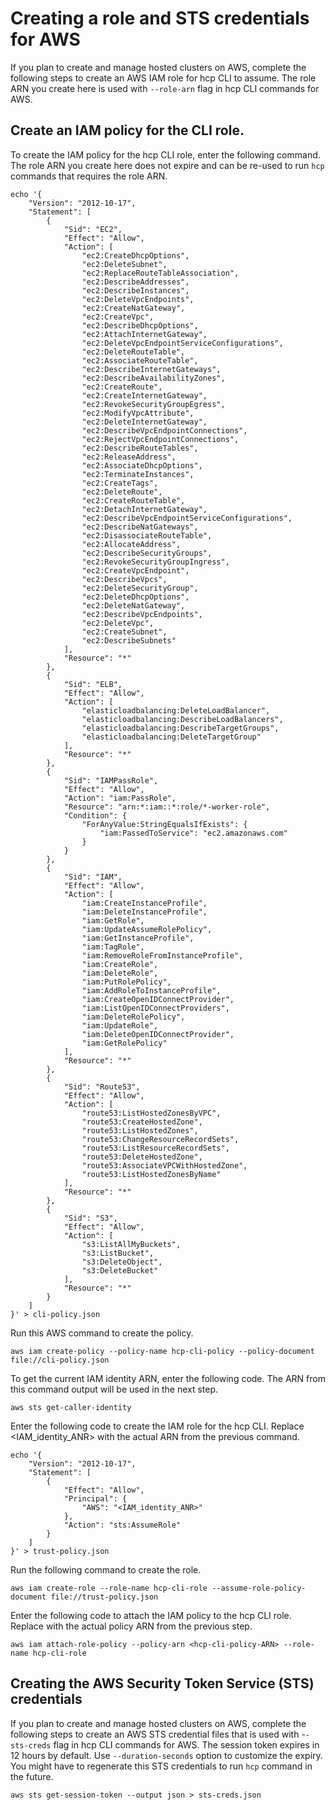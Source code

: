 # Creating a role and STS credentials for AWS

If you plan to create and manage hosted clusters on AWS, complete the following steps to create an AWS IAM role for hcp CLI to assume. The role ARN you create here is used with `--role-arn` flag in hcp CLI commands for AWS.

## Create an IAM policy for the CLI role.

To create the IAM policy for the hcp CLI role, enter the following command. The role ARN you create here does not expire and can be re-used to run `hcp` commands that requires the role ARN.

```
echo '{
    "Version": "2012-10-17",
    "Statement": [
        {
            "Sid": "EC2",
            "Effect": "Allow",
            "Action": [
                "ec2:CreateDhcpOptions",
                "ec2:DeleteSubnet",
                "ec2:ReplaceRouteTableAssociation",
                "ec2:DescribeAddresses",
                "ec2:DescribeInstances",
                "ec2:DeleteVpcEndpoints",
                "ec2:CreateNatGateway",
                "ec2:CreateVpc",
                "ec2:DescribeDhcpOptions",
                "ec2:AttachInternetGateway",
                "ec2:DeleteVpcEndpointServiceConfigurations",
                "ec2:DeleteRouteTable",
                "ec2:AssociateRouteTable",
                "ec2:DescribeInternetGateways",
                "ec2:DescribeAvailabilityZones",
                "ec2:CreateRoute",
                "ec2:CreateInternetGateway",
                "ec2:RevokeSecurityGroupEgress",
                "ec2:ModifyVpcAttribute",
                "ec2:DeleteInternetGateway",
                "ec2:DescribeVpcEndpointConnections",
                "ec2:RejectVpcEndpointConnections",
                "ec2:DescribeRouteTables",
                "ec2:ReleaseAddress",
                "ec2:AssociateDhcpOptions",
                "ec2:TerminateInstances",
                "ec2:CreateTags",
                "ec2:DeleteRoute",
                "ec2:CreateRouteTable",
                "ec2:DetachInternetGateway",
                "ec2:DescribeVpcEndpointServiceConfigurations",
                "ec2:DescribeNatGateways",
                "ec2:DisassociateRouteTable",
                "ec2:AllocateAddress",
                "ec2:DescribeSecurityGroups",
                "ec2:RevokeSecurityGroupIngress",
                "ec2:CreateVpcEndpoint",
                "ec2:DescribeVpcs",
                "ec2:DeleteSecurityGroup",
                "ec2:DeleteDhcpOptions",
                "ec2:DeleteNatGateway",
                "ec2:DescribeVpcEndpoints",
                "ec2:DeleteVpc",
                "ec2:CreateSubnet",
                "ec2:DescribeSubnets"
            ],
            "Resource": "*"
        },
        {
            "Sid": "ELB",
            "Effect": "Allow",
            "Action": [
                "elasticloadbalancing:DeleteLoadBalancer",
                "elasticloadbalancing:DescribeLoadBalancers",
                "elasticloadbalancing:DescribeTargetGroups",
                "elasticloadbalancing:DeleteTargetGroup"
            ],
            "Resource": "*"
        },
        {
            "Sid": "IAMPassRole",
            "Effect": "Allow",
            "Action": "iam:PassRole",
            "Resource": "arn:*:iam::*:role/*-worker-role",
            "Condition": {
                "ForAnyValue:StringEqualsIfExists": {
                    "iam:PassedToService": "ec2.amazonaws.com"
                }
            }
        },
        {
            "Sid": "IAM",
            "Effect": "Allow",
            "Action": [
                "iam:CreateInstanceProfile",
                "iam:DeleteInstanceProfile",
                "iam:GetRole",
                "iam:UpdateAssumeRolePolicy",
                "iam:GetInstanceProfile",
                "iam:TagRole",
                "iam:RemoveRoleFromInstanceProfile",
                "iam:CreateRole",
                "iam:DeleteRole",
                "iam:PutRolePolicy",
                "iam:AddRoleToInstanceProfile",
                "iam:CreateOpenIDConnectProvider",
                "iam:ListOpenIDConnectProviders",
                "iam:DeleteRolePolicy",
                "iam:UpdateRole",
                "iam:DeleteOpenIDConnectProvider",
                "iam:GetRolePolicy"
            ],
            "Resource": "*"
        },
        {
            "Sid": "Route53",
            "Effect": "Allow",
            "Action": [
                "route53:ListHostedZonesByVPC",
                "route53:CreateHostedZone",
                "route53:ListHostedZones",
                "route53:ChangeResourceRecordSets",
                "route53:ListResourceRecordSets",
                "route53:DeleteHostedZone",
                "route53:AssociateVPCWithHostedZone",
                "route53:ListHostedZonesByName"
            ],
            "Resource": "*"
        },
        {
            "Sid": "S3",
            "Effect": "Allow",
            "Action": [
                "s3:ListAllMyBuckets",
                "s3:ListBucket",
                "s3:DeleteObject",
                "s3:DeleteBucket"
            ],
            "Resource": "*"
        }
    ]
}' > cli-policy.json
```

Run this AWS command to create the policy.

```
aws iam create-policy --policy-name hcp-cli-policy --policy-document file://cli-policy.json
```

To get the current IAM identity ARN, enter the following code. The ARN from this command output will be used in the next step.

```
aws sts get-caller-identity
```

Enter the following code to create the IAM role for the hcp CLI. Replace <IAM_identity_ANR> with the actual ARN from the previous command.

```
echo '{
    "Version": "2012-10-17",
    "Statement": [
        {
            "Effect": "Allow",
            "Principal": {
                "AWS": "<IAM_identity_ANR>"
            },
            "Action": "sts:AssumeRole"
        }
    ]
}' > trust-policy.json
```

Run the following command to create the role.

```
aws iam create-role --role-name hcp-cli-role --assume-role-policy-document file://trust-policy.json
```

Enter the following code to attach the IAM policy to the hcp CLI role. Replace <hcp-cli-policy-ARN> with the actual policy ARN from the previous step.

```
aws iam attach-role-policy --policy-arn <hcp-cli-policy-ARN> --role-name hcp-cli-role
```

## Creating the AWS Security Token Service (STS) credentials

If you plan to create and manage hosted clusters on AWS, complete the following steps to create an AWS STS credential files that is used with -`-sts-creds` flag in hcp CLI commands for AWS. The session token expires in 12 hours by default. Use `--duration-seconds` option to customize the expiry. You might have to regenerate this STS credentials to run `hcp` command in the future.

```
aws sts get-session-token --output json > sts-creds.json
```